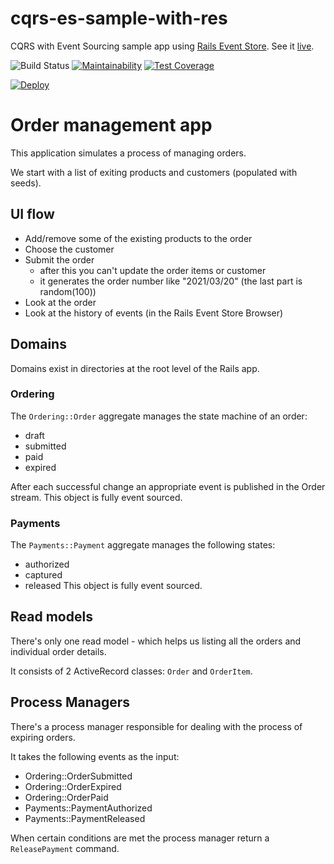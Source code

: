 # cqrs-es-sample-with-res

CQRS with Event Sourcing sample app using [Rails Event Store](https://railseventstore.org). See it [live](https://cqrs-es-sample-with-res.herokuapp.com/).

![Build Status](https://github.com/RailsEventStore/cqrs-es-sample-with-res/workflows/ci/badge.svg)
[![Maintainability](https://api.codeclimate.com/v1/badges/c444add86606b981e1fb/maintainability)](https://codeclimate.com/github/RailsEventStore/cqrs-es-sample-with-res/maintainability)
[![Test Coverage](https://api.codeclimate.com/v1/badges/c444add86606b981e1fb/test_coverage)](https://codeclimate.com/github/RailsEventStore/cqrs-es-sample-with-res/test_coverage)


[![Deploy](https://www.herokucdn.com/deploy/button.svg)](https://heroku.com/deploy)

# Order management app

This application simulates a process of managing orders.

We start with a list of exiting products and customers (populated with seeds).

## UI flow

- Add/remove some of the existing products to the order
- Choose the customer
- Submit the order 
  - after this you can't update the order items or customer
  - it generates the order number like "2021/03/20" (the last part is random(100))
- Look at the order
- Look at the history of events (in the Rails Event Store Browser)

## Domains

Domains exist in directories at the root level of the Rails app.

### Ordering

The `Ordering::Order` aggregate manages the state machine of an order:
- draft
- submitted
- paid
- expired

After each successful change an appropriate event is published in the Order stream.
This object is fully event sourced.

### Payments

The `Payments::Payment` aggregate manages the following states:
- authorized
- captured
- released
This object is fully event sourced.

## Read models

There's only one read model - which helps us listing all the orders 
and individual order details.

It consists of 2 ActiveRecord classes: `Order` and `OrderItem`.

## Process Managers

There's a process manager responsible for dealing with the process of 
expiring orders.

It takes the following events as the input:
- Ordering::OrderSubmitted
- Ordering::OrderExpired
- Ordering::OrderPaid
- Payments::PaymentAuthorized
- Payments::PaymentReleased

When certain conditions are met the process manager return a 
`ReleasePayment` command. 